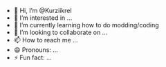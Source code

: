 - 👋 Hi, I’m @Kurziikrel
- 👀 I’m interested in ...
- 🌱 I’m currently learning how to do modding/coding
- 💞️ I’m looking to collaborate on ...
- 📫 How to reach me ...
- 😄 Pronouns: ...
- ⚡ Fun fact: ...

<!---
Kurziikrel/Kurziikrel is a ✨ special ✨ repository because its `README.md` (this file) appears on your GitHub profile.
You can click the Preview link to take a look at your changes.
--->
